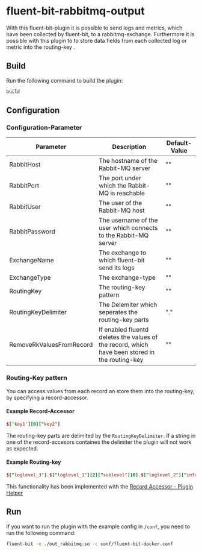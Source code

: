 # fluent-bit-rabbitmq-output

With this fluent-bit-plugin it is possible to send logs and metrics, which have been collected by fluent-bit, to a rabbitmq-exchange. Furthermore it is possible with this plugin to to store data fields from each collected log or metric into the routing-key .


## Build

Run the following command to build the plugin:
``` bash
build
```

## Configuration

### Configuration-Parameter

| Parameter                    | Description                                                                                     | Default-Value |
|------------------------------|-------------------------------------------------------------------------------------------------|---------------|
| RabbitHost                   | The hostname of the Rabbit-MQ server                                                            | ""            |
| RabbitPort                   | The port under which the Rabbit-MQ is reachable                                                 | ""            |
| RabbitUser                   | The user of the Rabbit-MQ host                                                                  | ""            |
| RabbitPassword               | The username of the user which connects to the Rabbit-MQ server                                 | ""            |
| ExchangeName                 | The exchange to which fluent-bit send its logs                                                  | ""            |
| ExchangeType                 | The exchange-type                                                                               | ""            |
| RoutingKey                   | The routing-key pattern                                                                         | ""            |
| RoutingKeyDelimiter          | The Delemiter which seperates the routing-key parts                                             |  "."          |
| RemoveRkValuesFromRecord     | If enabled fluentd deletes the values of the record,  which have been stored in the routing-key | ""            |

### Routing-Key pattern

You can access values from each record an store them into the routing-key, by specifying a record-accessor.

#### Example Record-Accessor
``` conf
$['key1'][0]["key2"]
```

The routing-key parts are delimited by the `RoutingKeyDelimiter`. If a string in one of the record-accesors containes the delimiter the plugin will not work as expected.


#### Example Routing-key

``` conf
$["loglevel_3"].$["loglevel_1"][2]["sublevel"][0].$["loglevel_2"]["info_loglevel"]
```

This functionality has been implemented with the [Record Accessor - Plugin Helper](https://docs.fluentd.org/plugin-helper-overview/api-plugin-helper-record_accessor)



## Run
If you want to run the plugin with the example config in `/conf`, you need to run the following command:
```bash
fluent-bit -e ./out_rabbitmq.so -c conf/fluent-bit-docker.conf
```